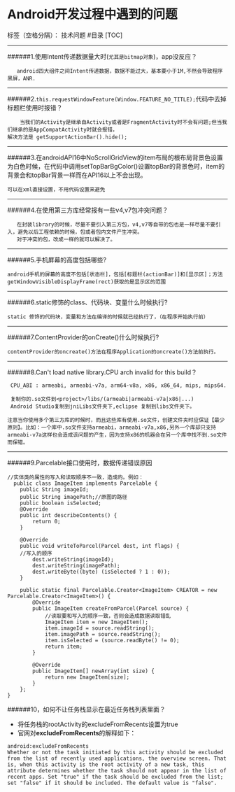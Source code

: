 
# Android开发过程中遇到的问题

标签（空格分隔）： 技术问题
#目录
[TOC]

---
######1.使用Intent传递数据量大时(`尤其是bitmap对象`)，app没反应？
```
   android四大组件之间Intent传递数据，数据不能过大，基本要小于1M,不然会导致程序黑屏，ANR.
```
---
######2.`this.requestWindowFeature(Window.FEATURE_NO_TITLE);`代码中去掉标题栏使用时报错？
```
    当我们的Activity是继承自Activity或者是FragmentActivity时不会有问题;但当我们继承的是AppCompatActivity时就会报错，
解决方法是 getSupportActionBar().hide();
```
---
######3.在androidAPI16中NoScrollGridView的item布局的根布局背景色设置为白色时候，在代码中调用setTopBarBgColor()设置topBar的背景色时，item的背景会和topBar背景一样而在API16以上不会出现。
```
可以在xml直接设置，不用代码设置来避免
```
---
######4.在使用第三方库经常报有一些v4,v7包冲突问题？
```
   在封装library的时候，尽量不要引入第三方包，v4,v7等自带的包也是一样尽量不要引入，避免以后工程依赖的时候，包或者包内文件产生冲突。
   对于冲突的包，改成一样的就可以解决了。
```
---
######5.手机屏幕的高度包括哪些?
```
android手机的屏幕的高度不包括[状态栏]，包括[标题栏(actionBar)]和[显示区]；方法getWindowVisibleDisplayFrame(rect)获取的是显示区的范围
```
---
######6.static修饰的class、代码块、变量什么时候执行?
```
static 修饰的代码块，变量和方法在编译的时候就已经执行了，（在程序开始执行前）
```
---
######7.ContentProvider的onCreate()什么时候执行?
```
contentProvider的oncreate()方法在程序Application的oncreate()方法前执行。
```
---
######8.Can't load native library.CPU arch invalid for this build？
```
 CPU_ABI : armeabi, armeabi-v7a, arm64-v8a, x86, x86_64, mips, mips64.
 
 复制你的.so文件到<project>/libs/(armeabi|armeabi-v7a|x86|...)
 Android Studio复制到jniLibs文件夹下,eclipse 复制到libs文件夹下。
 
注意当你使用多个第三方库的时候时，而且这些库有使用.so文件，创建文件夹时应保证【最少原则】。比如：一个库中.so文件支持armeabi，armeabi-v7a,x86,另外一个库却只支持armeabi-v7a这样也会造成该问题的产生，因为支持x86的机器会在另一个库中找不到.so文件而保错。

```
---
######9.Parcelable接口使用时，数据传递错误原因
```
//实体类的属性的写入和读取顺序不一致，造成的。例如：
  public class ImageItem implements Parcelable {
    public String imageId;
    public String imagePath;//原图的路径
    public boolean isSelected;
    @Override
    public int describeContents() {
        return 0;
    }

    @Override
    public void writeToParcel(Parcel dest, int flags) {
    //写入的顺序
        dest.writeString(imageId);
        dest.writeString(imagePath);
        dest.writeByte((byte) (isSelected ? 1 : 0));
    }

    public static final Parcelable.Creator<ImageItem> CREATOR = new Parcelable.Creator<ImageItem>() {
        @Override
        public ImageItem createFromParcel(Parcel source) {
            //读取要和写入的顺序一致，否则会造成数据读取错乱
            ImageItem item = new ImageItem();
            item.imageId = source.readString();
            item.imagePath = source.readString();
            item.isSelected = (source.readByte() != 0);
            return item;
        }

        @Override
        public ImageItem[] newArray(int size) {
            return new ImageItem[size];
        }
    };
}
```
######10，如何不让任务栈显示在最近任务栈列表里面？

*  将任务栈的rootActivity的excludeFromRecents设置为true
*  官网对**excludeFromRecents**的解释如下：
```
android:excludeFromRecents
Whether or not the task initiated by this activity should be excluded from the list of recently used applications, the overview screen. That is, when this activity is the root activity of a new task, this attribute determines whether the task should not appear in the list of recent apps. Set "true" if the task should be excluded from the list; set "false" if it should be included. The default value is "false".
```


   




